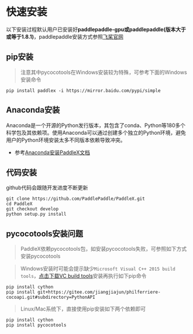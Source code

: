 # 快速安装

以下安装过程默认用户已安装好**paddlepaddle-gpu或paddlepaddle(版本大于或等于1.8.1)**，paddlepaddle安装方式参照[飞桨官网](https://www.paddlepaddle.org.cn/install/quick)

## pip安装

> 注意其中pycocotools在Windows安装较为特殊，可参考下面的Windows安装命令  

```
pip install paddlex -i https://mirror.baidu.com/pypi/simple
```

## Anaconda安装
Anaconda是一个开源的Python发行版本，其包含了conda、Python等180多个科学包及其依赖项。使用Anaconda可以通过创建多个独立的Python环境，避免用户的Python环境安装太多不同版本依赖导致冲突。  
- 参考[Anaconda安装PaddleX文档](appendix/anaconda_install.md)

## 代码安装

github代码会跟随开发进度不断更新

```
git clone https://github.com/PaddlePaddle/PaddleX.git
cd PaddleX
git checkout develop
python setup.py install
```


## pycocotools安装问题

> PaddleX依赖pycocotools包，如安装pycocotools失败，可参照如下方式安装pycocotools

> Windows安装时可能会提示缺少`Microsoft Visual C++ 2015 build tools`，[点击下载VC build tools](https://go.microsoft.com/fwlink/?LinkId=691126)安装再执行如下pip命令
```
pip install cython
pip install git+https://gitee.com/jiangjiajun/philferriere-cocoapi.git#subdirectory=PythonAPI
```

> Linux/Mac系统下，直接使用pip安装如下两个依赖即可
```
pip install cython  
pip install pycocotools
```
